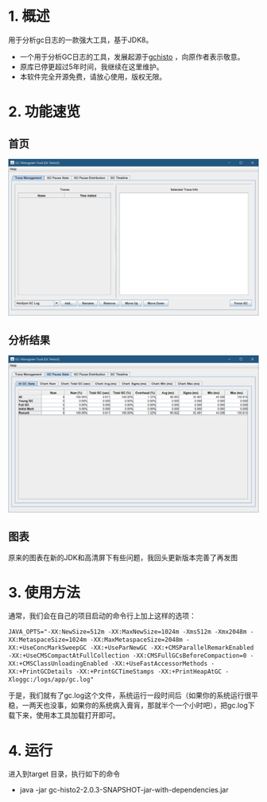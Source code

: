 # 1. 概述
用于分析gc日志的一款强大工具，基于JDK8。 
- 一个用于分析GC日志的工具，发展起源于[gchisto](https://github.com/wengyingjian/gchisto.git) ，向原作者表示敬意。
- 原库已停更超过5年时间，我继续在这里维护。
- 本软件完全开源免费，请放心使用，版权无限。

# 2. 功能速览
## 首页
![blockchain](assets/gc-histor2-major.png "首页图")

## 分析结果
![blockchain](assets/gc-stats.png "分析结果")

## 图表
原来的图表在新的JDK和高清屏下有些问题，我回头更新版本完善了再发图

# 3. 使用方法
通常，我们会在自己的项目启动的命令行上加上这样的选项：
```shell
JAVA_OPTS="-XX:NewSize=512m -XX:MaxNewSize=1024m -Xms512m -Xmx2048m -XX:MetaspaceSize=1024m -XX:MaxMetaspaceSize=2048m -XX:+UseConcMarkSweepGC -XX:+UseParNewGC -XX:+CMSParallelRemarkEnabled -XX:+UseCMSCompactAtFullCollection -XX:CMSFullGCsBeforeCompaction=0 -XX:+CMSClassUnloadingEnabled -XX:+UseFastAccessorMethods -XX:+PrintGCDetails -XX:+PrintGCTimeStamps -XX:+PrintHeapAtGC -Xloggc:/logs/app/gc.log"
```
于是，我们就有了gc.log这个文件，系统运行一段时间后（如果你的系统运行很平稳，一两天也没事，如果你的系统病入膏肓，那就半个一个小时吧），把gc.log下载下来，使用本工具加载打开即可。

# 4. 运行
进入到target 目录，执行如下的命令 
- java -jar gc-histo2-2.0.3-SNAPSHOT-jar-with-dependencies.jar 
